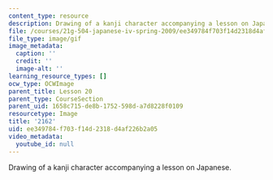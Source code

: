 ```yaml
---
content_type: resource
description: Drawing of a kanji character accompanying a lesson on Japanese.
file: /courses/21g-504-japanese-iv-spring-2009/ee349784f703f14d2318d4af226b2a05_2162.gif
file_type: image/gif
image_metadata:
  caption: ''
  credit: ''
  image-alt: ''
learning_resource_types: []
ocw_type: OCWImage
parent_title: Lesson 20
parent_type: CourseSection
parent_uid: 1658c715-de8b-1752-598d-a7d8228f0109
resourcetype: Image
title: '2162'
uid: ee349784-f703-f14d-2318-d4af226b2a05
video_metadata:
  youtube_id: null
---
```

Drawing of a kanji character accompanying a lesson on Japanese.